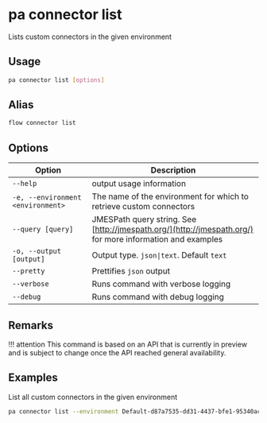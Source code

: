# pa connector list

Lists custom connectors in the given environment

## Usage

```sh
pa connector list [options]
```

## Alias

```sh
flow connector list
```

## Options

Option|Description
------|-----------
`--help`|output usage information
`-e, --environment <environment>`|The name of the environment for which to retrieve custom connectors
`--query [query]`|JMESPath query string. See [http://jmespath.org/](http://jmespath.org/) for more information and examples
`-o, --output [output]`|Output type. `json\|text`. Default `text`
`--pretty`|Prettifies `json` output
`--verbose`|Runs command with verbose logging
`--debug`|Runs command with debug logging

## Remarks

!!! attention
    This command is based on an API that is currently in preview and is subject to change once the API reached general availability.

## Examples

List all custom connectors in the given environment

```sh
pa connector list --environment Default-d87a7535-dd31-4437-bfe1-95340acd55c5
```
